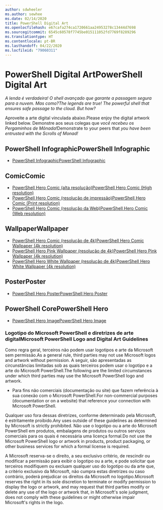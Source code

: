 ```yaml
---
author: sdwheeler
ms.author: sewhee
ms.date: 02/14/2020
title: PowerShell Digital Art
ms.openlocfilehash: e67cafa274ca1720661aa24953278c13444d7698
ms.sourcegitcommit: 6545c60578f7745be015111052fd7769f8289296
ms.translationtype: HT
ms.contentlocale: pt-BR
ms.lasthandoff: 04/22/2020
ms.locfileid: "79060311"
---
```

# <a name="powershell-digital-art"></a><span data-ttu-id="3b89e-102">PowerShell Digital Art</span><span class="sxs-lookup"><span data-stu-id="3b89e-102">PowerShell Digital Art</span></span>

<span data-ttu-id="3b89e-103">*A lenda é verdadeira! O shell avançado que garante a passagem segura para a nuvem. Mas como?*</span><span class="sxs-lookup"><span data-stu-id="3b89e-103">*The legends are true! The powerful shell that ensures safe passage to the cloud. But how?*</span></span>

<span data-ttu-id="3b89e-104">Aproveite a arte digital vinculada abaixo.</span><span class="sxs-lookup"><span data-stu-id="3b89e-104">Please enjoy the digital artwork linked below.</span></span> <span data-ttu-id="3b89e-105">Demonstre aos seus colegas que *você recebeu os Pergaminhos de Mônada!*</span><span class="sxs-lookup"><span data-stu-id="3b89e-105">Demonstrate to your peers that *you have been entrusted with the Scrolls of Monad!*</span></span>

## <a name="powershell-infographic"></a><span data-ttu-id="3b89e-106">PowerShell Infographic</span><span class="sxs-lookup"><span data-stu-id="3b89e-106">PowerShell Infographic</span></span>

- [<span data-ttu-id="3b89e-107">PowerShell Infographic</span><span class="sxs-lookup"><span data-stu-id="3b89e-107">PowerShell Infographic</span></span>](https://github.com/MicrosoftDocs/PowerShell-Docs/blob/staging/assets/PowerShell_7_Infographic.pdf)

## <a name="comic"></a><span data-ttu-id="3b89e-108">Comic</span><span class="sxs-lookup"><span data-stu-id="3b89e-108">Comic</span></span>

- [<span data-ttu-id="3b89e-109">PowerShell Hero Comic (alta resolução)</span><span class="sxs-lookup"><span data-stu-id="3b89e-109">PowerShell Hero Comic (High resolution)</span></span>](https://aka.ms/powershellherocomic_highres)
- [<span data-ttu-id="3b89e-110">PowerShell Hero Comic (resolução de impressão)</span><span class="sxs-lookup"><span data-stu-id="3b89e-110">PowerShell Hero Comic (Print resolution)</span></span>](https://aka.ms/powershellherocomic_print)
- [<span data-ttu-id="3b89e-111">PowerShell Hero Comic (resolução da Web)</span><span class="sxs-lookup"><span data-stu-id="3b89e-111">PowerShell Hero Comic (Web resolution)</span></span>](https://aka.ms/powershellherocomic_web)

## <a name="wallpaper"></a><span data-ttu-id="3b89e-112">Wallpaper</span><span class="sxs-lookup"><span data-stu-id="3b89e-112">Wallpaper</span></span>

- [<span data-ttu-id="3b89e-113">PowerShell Hero Comic (resolução de 4k)</span><span class="sxs-lookup"><span data-stu-id="3b89e-113">PowerShell Hero Comic Wallpaper (4k resolution)</span></span>](https://aka.ms/powershellherowallpaper)
- [<span data-ttu-id="3b89e-114">PowerShell Hero Pink Wallpaper (resolução de 4k)</span><span class="sxs-lookup"><span data-stu-id="3b89e-114">PowerShell Hero Pink Wallpaper (4k resolution)</span></span>](https://aka.ms/powershellherowallpaper1)
- [<span data-ttu-id="3b89e-115">PowerShell Hero White Wallpaper (resolução de 4k)</span><span class="sxs-lookup"><span data-stu-id="3b89e-115">PowerShell Hero White Wallpaper (4k resolution)</span></span>](https://aka.ms/powershellherowallpaper2)

## <a name="poster"></a><span data-ttu-id="3b89e-116">Poster</span><span class="sxs-lookup"><span data-stu-id="3b89e-116">Poster</span></span>

- [<span data-ttu-id="3b89e-117">PowerShell Hero Poster</span><span class="sxs-lookup"><span data-stu-id="3b89e-117">PowerShell Hero Poster</span></span>](https://aka.ms/powershellheroposter)

## <a name="powershell-hero"></a><span data-ttu-id="3b89e-118">PowerShell Core</span><span class="sxs-lookup"><span data-stu-id="3b89e-118">PowerShell Hero</span></span>

- [<span data-ttu-id="3b89e-119">PowerShell Hero Image</span><span class="sxs-lookup"><span data-stu-id="3b89e-119">PowerShell Hero Image</span></span>](https://aka.ms/powershellhero)

### <a name="microsoft-powershell-logo-and-digital-art-guidelines"></a><span data-ttu-id="3b89e-120">Logotipo do Microsoft PowerShell e diretrizes de arte digital</span><span class="sxs-lookup"><span data-stu-id="3b89e-120">Microsoft PowerShell Logo and Digital Art Guidelines</span></span>

<span data-ttu-id="3b89e-121">Como regra geral, terceiros não podem usar logotipos e arte da Microsoft sem permissão.</span><span class="sxs-lookup"><span data-stu-id="3b89e-121">As a general rule, third parties may not use Microsoft logos and artwork without permission.</span></span> <span data-ttu-id="3b89e-122">A seguir, são apresentadas as circunstâncias limitadas sob as quais terceiros podem usar o logotipo e a arte do Microsoft PowerShell.</span><span class="sxs-lookup"><span data-stu-id="3b89e-122">The following are the limited circumstances under which third parties may use the Microsoft PowerShell logo and artwork.</span></span>

- <span data-ttu-id="3b89e-123">Para fins não comerciais (documentação ou site) que fazem referência à sua conexão com o Microsoft PowerShell.</span><span class="sxs-lookup"><span data-stu-id="3b89e-123">For non-commercial purposes (documentation or on a website) that reference your connection with Microsoft PowerShell.</span></span>

<span data-ttu-id="3b89e-124">Qualquer uso fora dessas diretrizes, conforme determinado pela Microsoft, é estritamente proibido.</span><span class="sxs-lookup"><span data-stu-id="3b89e-124">Any uses outside of these guidelines as determined by Microsoft is strictly prohibited.</span></span> <span data-ttu-id="3b89e-125">Não use o logotipo ou a arte do Microsoft PowerShell em produtos, embalagens de produtos ou outros serviços comerciais para os quais é necessária uma licença formal.</span><span class="sxs-lookup"><span data-stu-id="3b89e-125">Do not use the Microsoft PowerShell logo or artwork in products, product packaging, or other business services for which a formal license is required.</span></span>

<span data-ttu-id="3b89e-126">A Microsoft reserva-se o direito, a seu exclusivo critério, de rescindir ou modificar a permissão para exibir o logotipo ou a arte, e pode solicitar que terceiros modifiquem ou excluam qualquer uso do logotipo ou da arte que, a critério exclusivo da Microsoft, não cumpra estas diretrizes ou caso contrário, poderá prejudicar os direitos da Microsoft no logotipo.</span><span class="sxs-lookup"><span data-stu-id="3b89e-126">Microsoft reserves the right in its sole discretion to terminate or modify permission to display the logo or artwork, and may request that third parties modify or delete any use of the logo or artwork that, in Microsoft's sole judgment, does not comply with these guidelines or might otherwise impair Microsoft's rights in the logo.</span></span>
